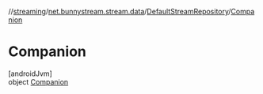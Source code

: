 //[streaming](../../../../index.md)/[net.bunnystream.stream.data](../../index.md)/[DefaultStreamRepository](../index.md)/[Companion](index.md)

# Companion

[androidJvm]\
object [Companion](index.md)
